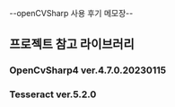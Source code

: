 
--openCVSharp 사용 후기 메모장--

## 프로젝트 참고 라이브러리

### OpenCvSharp4 ver.4.7.0.20230115
### Tesseract ver.5.2.0


